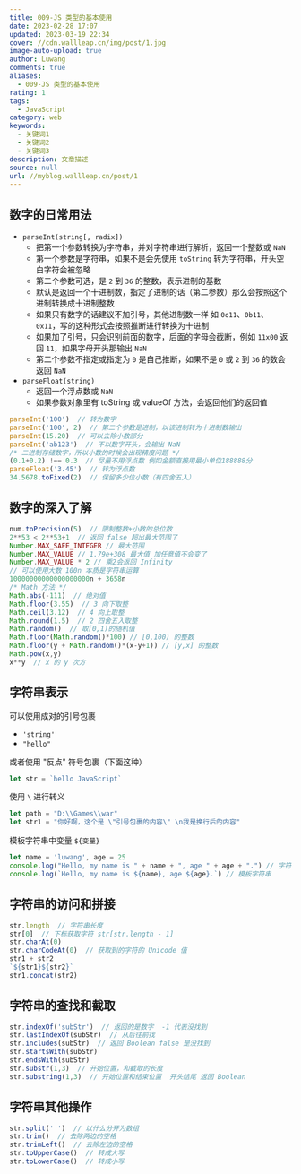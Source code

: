 ```yaml
---
title: 009-JS 类型的基本使用
date: 2023-02-28 17:07
updated: 2023-03-19 22:34
cover: //cdn.wallleap.cn/img/post/1.jpg
image-auto-upload: true
author: Luwang
comments: true
aliases:
  - 009-JS 类型的基本使用
rating: 1
tags:
  - JavaScript
category: web
keywords:
  - 关键词1
  - 关键词2
  - 关键词3
description: 文章描述
source: null
url: //myblog.wallleap.cn/post/1
---
```


## 数字的日常用法

- `parseInt(string[, radix])`
	- 把第一个参数转换为字符串，并对字符串进行解析，返回一个整数或 `NaN`
	- 第一个参数是字符串，如果不是会先使用 `toString` 转为字符串，开头空白字符会被忽略
	- 第二个参数可选，是 `2` 到 `36` 的整数，表示进制的基数
	- 默认是返回一个十进制数，指定了进制的话（第二参数）那么会按照这个进制转换成十进制整数
	- 如果只有数字的话建议不加引号，其他进制数一样 如 `0o11`、`0b11`、`0x11`，写的这种形式会按照推断进行转换为十进制
	- 如果加了引号，只会识别前面的数字，后面的字母会截断，例如 `11x00` 返回 `11`，如果字母开头那输出 `NaN`
	- 第二个参数不指定或指定为 `0` 是自己推断，如果不是 `0` 或 `2` 到 `36` 的数会返回 `NaN`
- `parseFloat(string)`
	- 返回一个浮点数或 `NaN`
	- 如果参数对象里有 toString 或 valueOf 方法，会返回他们的返回值

```js
parseInt('100')  // 转为数字
parseInt('100', 2)  // 第二个参数是进制，以该进制转为十进制数输出
parseInt(15.20)  // 可以去除小数部分
parseInt('ab123')  // 不以数字开头，会输出 NaN
/* 二进制存储数字，所以小数的时候会出现精度问题 */
(0.1+0.2) !== 0.3  // 尽量不用浮点数 例如金额直接用最小单位188888分
parseFloat('3.45')  // 转为浮点数
34.5678.toFixed(2)  // 保留多少位小数（有四舍五入）
```

## 数字的深入了解

```js
num.toPrecision(5)  // 限制整数+小数的总位数
2**53 < 2**53+1  // 返回 false 超出最大范围了
Number.MAX_SAFE_INTEGER // 最大范围
Number.MAX_VALUE // 1.79e+308 最大值 加任意值不会变了
Number.MAX_VALUE * 2 // 乘2会返回 Infinity
// 可以使用大数 100n 本质是字符串运算
10000000000000000000n + 3658n
/* Math 方法 */
Math.abs(-111)  // 绝对值
Math.floor(3.55)  // 3 向下取整
Math.ceil(3.12)  // 4 向上取整
Math.round(1.5)  // 2 四舍五入取整
Math.random()  // 取[0,1)的随机值
Math.floor(Math.random()*100) // [0,100) 的整数
Math.floor(y + Math.random()*(x-y+1)) // [y,x] 的整数
Math.pow(x,y)
x**y  // x 的 y 次方
```

## 字符串表示

可以使用成对的引号包裹

- `'string'`
- `"hello"`

或者使用 "反点" 符号包裹（下面这种）

```js
let str = `hello JavaScript`
```

使用 `\` 进行转义

```js
let path = "D:\\Games\\war"
let str1 = "你好啊，这个是 \"引号包裹的内容\" \n我是换行后的内容"
```

模板字符串中变量 `${变量}`

```js
let name = 'luwang', age = 25
console.log("Hello, my name is " + name + ", age " + age + ".") // 字符串拼接
console.log(`Hello, my name is ${name}, age ${age}.`) // 模板字符串
```

## 字符串的访问和拼接

```js
str.length  // 字符串长度
str[0]  // 下标获取字符 str[str.length - 1]
str.charAt(0)
str.charCodeAt(0)  // 获取到的字符的 Unicode 值
str1 + str2
`${str1}${str2}`
str1.concat(str2)
```

## 字符串的查找和截取

```js
str.indexOf('subStr')  // 返回的是数字  -1 代表没找到
str.lastIndexOf(subStr)  // 从后往前找
str.includes(subStr)  // 返回 Boolean false 是没找到
str.startsWith(subStr)
str.endsWith(subStr)
str.substr(1,3)  // 开始位置，和截取的长度
str.substring(1,3)  // 开始位置和结束位置  开头结尾 返回 Boolean
```

## 字符串其他操作

```js
str.split(' ')  // 以什么分开为数组
str.trim()  // 去除两边的空格
str.trimLeft()  // 去除左边的空格
str.toUpperCase()  // 转成大写
str.toLowerCase()  // 转成小写
```

